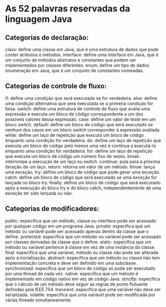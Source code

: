 # As 52 palavras reservadas da linguagem Java


## Categorias de declaração:
class: define uma classe em Java, que é uma estrutura de dados que pode conter atributos e métodos.
interface: define uma interface em Java, que é um conjunto de métodos abstratos e constantes que podem ser implementados por classes diferentes.
enum: define um tipo de dados enumeração em Java, que é um conjunto de constantes nomeadas.
## Categorias de controle de fluxo:
if: define uma condição que será executada se for verdadeira.
else: define uma condição alternativa que será executada se a primeira condição for falsa.
switch: define uma estrutura de controle de fluxo que avalia uma expressão e executa um bloco de código correspondente a um dos possíveis valores dessa expressão.
case: define um valor de teste em um bloco switch.
default: define um bloco de código que será executado se nenhum dos casos em um bloco switch corresponder à expressão avaliada.
while: define um laço de repetição que executa um bloco de código enquanto uma condição for verdadeira.
do: define um laço de repetição que executa um bloco de código pelo menos uma vez e continua a executá-lo enquanto uma condição for verdadeira.
for: define um laço de repetição que executa um bloco de código um número fixo de vezes.
break: interrompe a execução de um laço ou switch.
continue: pula para a próxima iteração de um laço.
return: retorna um valor de um método.
throw: lança uma exceção.
try: define um bloco de código que pode gerar uma exceção.
catch: define um bloco de código que será executado se uma exceção for lançada no bloco try.
finally: define um bloco de código que será executado após a execução do bloco try e do bloco catch, independentemente de uma exceção ter sido lançada ou não.
## Categorias de modificadores:
public: especifica que um método, classe ou interface pode ser acessado por qualquer código em um programa Java.
private: especifica que um método ou variável pode ser acessado apenas dentro da classe que o define.
protected: especifica que um método ou variável pode ser acessado por classes derivadas da classe que o define.
static: especifica que um método ou variável pertence à classe em vez de uma instância da classe.
final: especifica que uma variável, método ou classe não pode ser alterada após a inicialização.
abstract: especifica que um método ou classe não tem implementação concreta e deve ser definido em uma subclasse.
synchronized: especifica que um bloco de código só pode ser executado por uma thread de cada vez.
native: especifica que um método é implementado em código nativo em vez de código Java.
strictfp: especifica que o cálculo de um método deve seguir as regras de ponto flutuante definidas pela IEEE 754.
transient: especifica que uma variável não deve ser serializada.
volatile: especifica que uma variável pode ser modificada por várias threads simultaneamente.